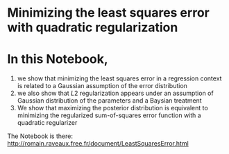Minimizing the least squares error with quadratic regularization
===============
# In this Notebook, 
1. we show that minimizing the least squares error in a regression context is related to a Gaussian assumption of the error distribution
2. we also show that $L2$ regularization appears under an assumption of Gaussian distribution of the parameters and a Baysian treatment
3. We show that maximizing the posterior distribution is equivalent to minimizing the regularized sum-of-squares error function  with a quadratic regularizer

The Notebook is there:
http://romain.raveaux.free.fr/document/LeastSquaresError.html